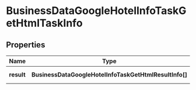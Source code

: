 # BusinessDataGoogleHotelInfoTaskGetHtmlTaskInfo

## Properties

| Name | Type | Description | Notes |
|------------ | ------------- | ------------- | -------------|
**result** | **BusinessDataGoogleHotelInfoTaskGetHtmlResultInfo[]** | array of results |[optional]|